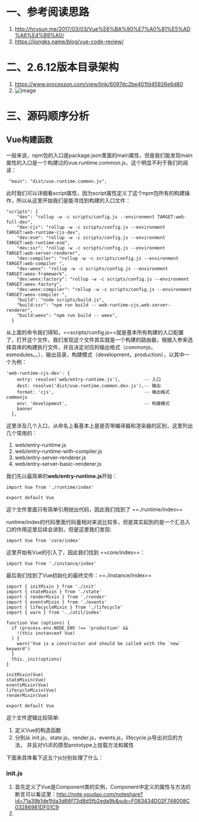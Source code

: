 # 一、参考阅读思路

1. http://hcysun.me/2017/03/03/Vue%E6%BA%90%E7%A0%81%E5%AD%A6%E4%B9%A0/
2. https://jiongks.name/blog/vue-code-review/

# 二、2.6.12版本目录架构

1. https://www.processon.com/view/link/6097dc2be401fd45926e6d80
2. ![image](http://assets.processon.com/chart_image/6097a84be0b34d254ceca8d1.png)

# 三、源码顺序分析

## Vue构建函数

一般来说，npm包的入口是package.json里面的main属性，但是我们能发现main属性的入口是一个构建过的vue.runtime.common.js，这个明显不利于我们的阅读：

```
 "main": "dist/vue.runtime.common.js",
```

此时我们可以详细看script属性，因为script属性定义了这个npm包所有的构建操作，所以从这里开始我们是能寻找到构建的入口文件：

```
"scripts": {
    "dev": "rollup -w -c scripts/config.js --environment TARGET:web-full-dev",
    "dev:cjs": "rollup -w -c scripts/config.js --environment TARGET:web-runtime-cjs-dev",
    "dev:esm": "rollup -w -c scripts/config.js --environment TARGET:web-runtime-esm",
    "dev:ssr": "rollup -w -c scripts/config.js --environment TARGET:web-server-renderer",
    "dev:compiler": "rollup -w -c scripts/config.js --environment TARGET:web-compiler ",
    "dev:weex": "rollup -w -c scripts/config.js --environment TARGET:weex-framework",
    "dev:weex:factory": "rollup -w -c scripts/config.js --environment TARGET:weex-factory",
    "dev:weex:compiler": "rollup -w -c scripts/config.js --environment TARGET:weex-compiler ",
    "build": "node scripts/build.js",
    "build:ssr": "npm run build -- web-runtime-cjs,web-server-renderer",
    "build:weex": "npm run build -- weex",
  }
```

从上面的命令我们得知，==scripts/config.js==就是基本所有构建的入口配置了，打开这个文件，我们发现这个文件其实就是一个构建的路由器，根据入参来选择具体的构建执行文件，并且决定对应的输出格式（commonjs，esmodules。。），输出目录，构建模式（development，production），以其中一个为例：

```
'web-runtime-cjs-dev': {
    entry: resolve('web/entry-runtime.js'),         -- 入口
    dest: resolve('dist/vue.runtime.common.dev.js'),-- 输出
    format: 'cjs',                                  -- 输出格式 commonjs
    env: 'development',                             -- 构建模式
    banner
  },
```

这里涉及几个入口，从命名上看基本上是是否带编译器和渲染器的区别，这里列出几个常用的：

1. web/entry-runtime.js
2. web/entry-runtime-with-compiler.js
3. web/entry-server-renderer.js
4. web/entry-server-basic-renderer.js

我们先以最简单的**web/entry-runtime.js**开始：

```
import Vue from './runtime/index'

export default Vue
```

这个文件里面只有简单引用抛出代码，因此我们找到了 ==./runtime/index==

runtime/index的代码里面代码量相对来说比较多，但是其实起到的是一个汇总入口的作用这里后续会讲到，但是这里我们发现:

```
import Vue from 'core/index'
```

这里开始有Vue的引入了，因此我们找到 ==core/index==：

```
import Vue from './instance/index'
```

最后我们找到了Vue初始化的最终文件：==./instance/index==

```
import { initMixin } from './init'
import { stateMixin } from './state'
import { renderMixin } from './render'
import { eventsMixin } from './events'
import { lifecycleMixin } from './lifecycle'
import { warn } from '../util/index'

function Vue (options) {
  if (process.env.NODE_ENV !== 'production' &&
    !(this instanceof Vue)
  ) {
    warn('Vue is a constructor and should be called with the `new` keyword')
  }
  this._init(options)
}

initMixin(Vue)
stateMixin(Vue)
eventsMixin(Vue)
lifecycleMixin(Vue)
renderMixin(Vue)

export default Vue
```

这个文件逻辑比较简单:

1. 定义Vue的构造函数
2. 分别从 init.js，state.js，render.js，events.js，lifecycle.js导出对应的方法， 并且对VUE的原型prototype上挂载方法和属性

下面来具体看下这五个js分别处理了什么：

### init.js

1. 首先定义了Vue是Component类的实例，Component中定义的属性与方法的断言可以看这里：http://note.youdao.com/noteshare?id=71a39b1de1fda3d66f73d8d5fb2eda9b&sub=F083434D02F748008C03286981DF01C9
2.
